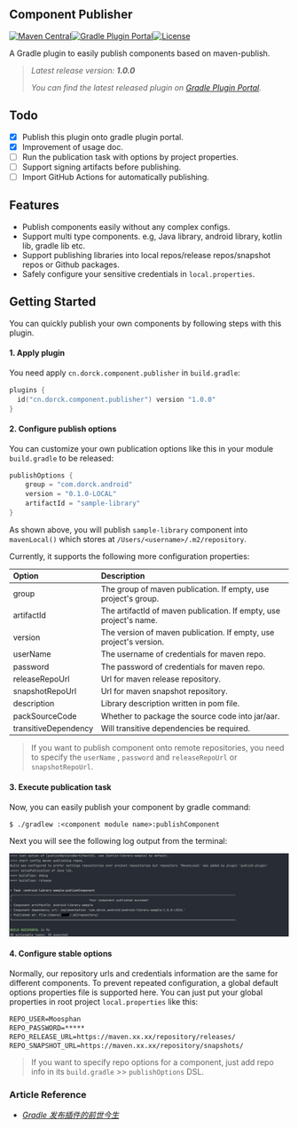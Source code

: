 ## Component Publisher

[![Maven Central](https://img.shields.io/maven-central/v/cn.dorck.android/component-publisher?style=flat-square)](https://search.maven.org/artifact/cn.dorck.android/component-publisher)[![Gradle Plugin Portal](https://img.shields.io/gradle-plugin-portal/v/cn.dorck.component.publisher?style=flat-square)](https://plugins.gradle.org/plugin/cn.dorck.component.publisher)[![License](https://img.shields.io/badge/license-apache2.0-blue?style=flat-square.svg)](https://opensource.org/licenses/Apache-2.0)

 A Gradle plugin to easily publish components based on maven-publish. 

> *Latest release version: **1.0.0***
>
> *You can find the latest released plugin on [Gradle Plugin Portal](https://plugins.gradle.org/plugin/cn.dorck.component.publisher).*

## Todo

- [x] Publish this plugin onto gradle plugin portal.
- [x] Improvement of usage doc.
- [ ] Run the publication task with options by project properties.
- [ ] Support signing artifacts before publishing.
- [ ] Import GitHub Actions for automatically publishing.

## Features

- Publish components easily without any complex configs.
- Support multi type components. e.g, Java library, android library, kotlin lib, gradle lib etc.
- Support publishing libraries into local repos/release repos/snapshot repos or Github packages.
- Safely configure your sensitive credentials in `local.properties`.

## Getting Started

You can quickly publish your own components by following steps with this plugin.
#### 1. Apply plugin

You need apply `cn.dorck.component.publisher` in `build.gradle`:

```kotlin
plugins {
  id("cn.dorck.component.publisher") version "1.0.0"
}
```

#### 2. Configure publish options

You can customize your own publication options like this in your module `build.gradle` to be released:

```kotlin
publishOptions {
    group = "com.dorck.android"
    version = "0.1.0-LOCAL"
    artifactId = "sample-library"
}
```

As shown above, you will publish `sample-library` component into `mavenLocal()` which stores at `/Users/<username>/.m2/repository`.

Currently, it supports the following more configuration properties:

| Option               | Description                                                  |
| :------------------- | :----------------------------------------------------------- |
| group                | The group of maven publication. If empty, use project's group. |
| artifactId           | The artifactId of maven publication. If empty, use project's name. |
| version              | The version of maven publication. If empty, use project's version. |
| userName             | The username of credentials for maven repo.                  |
| password             | The password of credentials for maven repo.                  |
| releaseRepoUrl       | Url for maven release repository.                            |
| snapshotRepoUrl      | Url for maven snapshot repository.                           |
| description          | Library description written in pom file.                     |
| packSourceCode       | Whether to package the source code into jar/aar.             |
| transitiveDependency | Will transitive dependencies be required.                    |

> If you want to publish component onto remote repositories, you need to specify the `userName` , `password` and `releaseRepoUrl` or `snapshotRepoUrl`.

#### 3. Execute publication task

Now, you can easily publish your component by gradle command:

```
$ ./gradlew :<component module name>:publishComponent
```

Next you will see the following log output from the terminal:

<img src="./arts/component_output.png" alt="component_output" style="zoom:50%;" />

#### 4. Configure stable options

Normally, our repository urls and credentials information are the same for different components. To prevent repeated configuration, a global default options properties file is supported here. You can just put your global properties in root project `local.properties` like this:

```properties
REPO_USER=Moosphan
REPO_PASSWORD=*****
REPO_RELEASE_URL=https://maven.xx.xx/repository/releases/
REPO_SNAPSHOT_URL=https://maven.xx.xx/repository/snapshots/
```

> If you want to specify repo options for a component, just add repo info in its `build.gradle` >> `publishOptions` DSL.

### Article Reference

- [*Gradle 发布插件的前世今生*](https://dorck.cn/gradle/2022/08/20/component-publication-plugin/)
